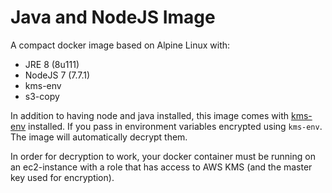 # Java and NodeJS Image

A compact docker image based on Alpine Linux with:

- JRE 8 (8u111)
- NodeJS 7 (7.7.1)
- kms-env 
- s3-copy

In addition to having node and java installed, this image
comes with [kms-env](https://github.com/ukayani/kms-env) installed.
If you pass in environment variables encrypted using `kms-env`. 
The image will automatically decrypt them. 

In order for decryption
to work, your docker container must be running on an ec2-instance with
a role that has access to AWS KMS (and the master key used for encryption).
